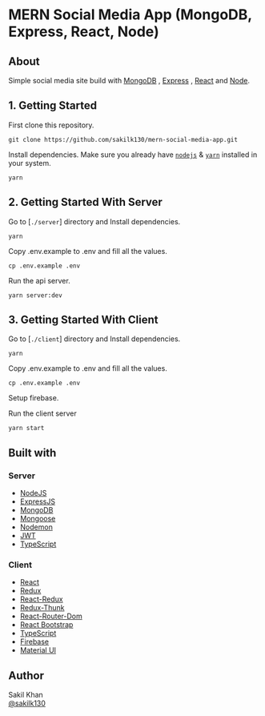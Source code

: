 # MERN Social Media App (MongoDB, Express, React, Node)

## About

Simple social media site build with [MongoDB](https://www.mongodb.com/) , [Express](https://expressjs.com/) , [React](https://reactjs.org/) and [Node](https://nodejs.org/).

## 1. Getting Started

First clone this repository.

```
git clone https://github.com/sakilk130/mern-social-media-app.git
```

Install dependencies. Make sure you already have [`nodejs`](https://nodejs.org/en/) & [`yarn`](https://yarnpkg.com/) installed in your system.

```
yarn
```

## 2. Getting Started With Server

Go to [`./server`] directory and Install dependencies.

```
yarn
```

Copy .env.example to .env and fill all the values.

```
cp .env.example .env
```

Run the api server.

```
yarn server:dev
```

## 3. Getting Started With Client

Go to [`./client`] directory and Install dependencies.

```
yarn
```

Copy .env.example to .env and fill all the values.

```
cp .env.example .env
```

Setup firebase.

Run the client server

```
yarn start
```

## Built with

### Server

- <a href="https://nodejs.org/en/">NodeJS</a>
- <a href="https://expressjs.com/">ExpressJS</a>
- <a href="https://mongodb.com/">MongoDB</a>
- <a href="https://mongoosejs.com/">Mongoose</a>
- <a href="https://nodemon.io/">Nodemon</a>
- <a href="https://jwt.io/">JWT</a>
- <a href="https://www.typescriptlang.org/">TypeScript</a>

### Client

- <a href="https://reactjs.org/">React</a>
- <a href="https://redux.js.org/">Redux</a>
- <a href="https://react-redux.js.org/">React-Redux</a>
- <a href="https://github.com/reduxjs/redux-thunk">Redux-Thunk</a>
- <a href="https://react-router-dom.js.org/">React-Router-Dom</a>
- <a href="https://react-bootstrap.github.io/">React Bootstrap</a>
- <a href="https://www.typescriptlang.org/">TypeScript</a>
- <a href="https://firebase.google.com/">Firebase</a>
- <a href="https://mui.com/">Material UI</a>

## Author

Sakil Khan  
 [@sakilk130](https://github.com/sakilk130)
